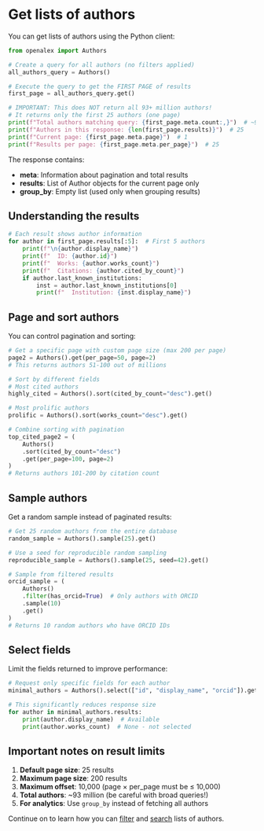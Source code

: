 # Get lists of authors

You can get lists of authors using the Python client:

```python
from openalex import Authors

# Create a query for all authors (no filters applied)
all_authors_query = Authors()

# Execute the query to get the FIRST PAGE of results
first_page = all_authors_query.get()

# IMPORTANT: This does NOT return all 93+ million authors!
# It returns only the first 25 authors (one page)
print(f"Total authors matching query: {first_page.meta.count:,}")  # ~93,011,659
print(f"Authors in this response: {len(first_page.results)}")  # 25
print(f"Current page: {first_page.meta.page}")  # 1
print(f"Results per page: {first_page.meta.per_page}")  # 25
```

The response contains:
- **meta**: Information about pagination and total results
- **results**: List of Author objects for the current page only
- **group_by**: Empty list (used only when grouping results)

## Understanding the results

```python
# Each result shows author information
for author in first_page.results[:5]:  # First 5 authors
    print(f"\n{author.display_name}")
    print(f"  ID: {author.id}")
    print(f"  Works: {author.works_count}")
    print(f"  Citations: {author.cited_by_count}")
    if author.last_known_institutions:
        inst = author.last_known_institutions[0]
        print(f"  Institution: {inst.display_name}")
```

## Page and sort authors

You can control pagination and sorting:

```python
# Get a specific page with custom page size (max 200 per page)
page2 = Authors().get(per_page=50, page=2)
# This returns authors 51-100 out of millions

# Sort by different fields
# Most cited authors
highly_cited = Authors().sort(cited_by_count="desc").get()

# Most prolific authors  
prolific = Authors().sort(works_count="desc").get()

# Combine sorting with pagination
top_cited_page2 = (
    Authors()
    .sort(cited_by_count="desc")
    .get(per_page=100, page=2)
)
# Returns authors 101-200 by citation count
```

## Sample authors

Get a random sample instead of paginated results:

```python
# Get 25 random authors from the entire database
random_sample = Authors().sample(25).get()

# Use a seed for reproducible random sampling
reproducible_sample = Authors().sample(25, seed=42).get()

# Sample from filtered results
orcid_sample = (
    Authors()
    .filter(has_orcid=True)  # Only authors with ORCID
    .sample(10)
    .get()
)
# Returns 10 random authors who have ORCID IDs
```

## Select fields

Limit the fields returned to improve performance:

```python
# Request only specific fields for each author
minimal_authors = Authors().select(["id", "display_name", "orcid"]).get()

# This significantly reduces response size
for author in minimal_authors.results:
    print(author.display_name)  # Available
    print(author.works_count)  # None - not selected
```

## Important notes on result limits

1. **Default page size**: 25 results
2. **Maximum page size**: 200 results
3. **Maximum offset**: 10,000 (page × per_page must be ≤ 10,000)
4. **Total authors**: ~93 million (be careful with broad queries!)
5. **For analytics**: Use `group_by` instead of fetching all authors

Continue on to learn how you can [filter](filter-authors.md) and [search](search-authors.md) lists of authors.
